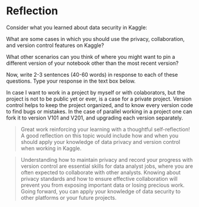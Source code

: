 # Reflection
Consider what you learned about data security in Kaggle:

What are some cases in which you should use the privacy, collaboration, and version control features on Kaggle?

What other scenarios can you think of where you might want to pin a different version of your notebook other than the most recent version?

Now, write 2-3 sentences (40-60 words) in response to each of these questions. Type your response in the text box below.

In case I want to work in a project by myself or with colaborators, but the project is not to be public yet or ever, is a case for a private project. Version control helps to keep the project organized, and to know every version code to find bugs or mistakes.
In the case of parallel working in a project one can fork it to version V101 and V201, and upgrading each version separately.

> Great work reinforcing your learning with a thoughtful self-reflection! A good reflection on this topic would include how and when you should apply your knowledge of data privacy and version control when working in Kaggle.

> Understanding how to maintain privacy and record your progress with version control are essential skills for data analyst jobs, where you are often expected to collaborate with other analysts. Knowing about privacy standards and how to ensure effective collaboration will prevent you from exposing important data or losing precious work. Going forward, you can apply your knowledge of data security to other platforms or your future projects.


